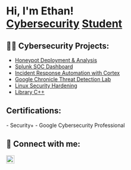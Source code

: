 <h1>
  Hi, I'm Ethan! <br>
  <a href="https://www.linkedin.com/in/ethan-bailey-50231034b/">Cybersecurity</a>
  <a href="https://www.youtube.com/c/joshmadakor">Student</a>
</h1>


<h2>👨‍💻 Cybersecurity Projects:</h2>

- [Honeypot Deployment & Analysis](https://github.com/ethnbail/Honeypot)
- [Splunk SOC Dashboard](https://github.com/ethnbail/Splunk-Enterprise-Project)
- [Incident Response Automation with Cortex](https://github.com/ethnbail/Incident-Response-Automation-with-Cortex)
- [Google Chronicle Threat Detection Lab](https://github.com/ethnbail/Google-Threat-Detection)
- [Linux Security Hardening](https://github.com/ethnbail/Linux-Security-Hardening)
- [Library C++](https://github.com/ethnbail/library)

<h2> Certifications:</h2>
- Security+
- Google Cybersecurity Professional

<h2> 🤳 Connect with me:</h2>

[<img align="left" alt="JoshMadakor | LinkedIn" width="22px" src="https://cdn.jsdelivr.net/npm/simple-icons@v3/icons/linkedin.svg" />][linkedin]


[linkedin]: https://linkedin.com/in/ethan-bailey-50231034b



<!--
**joshmadakor1/joshmadakor1** is a ✨ _special_ ✨ repository because its `README.md` (this file) appears on your GitHub profile.

Here are some ideas to get you started:

- 🔭 I’m currently working on ...
- 🌱 I’m currently learning ...
- 👯 I’m looking to collaborate on ...
- 🤔 I’m looking for help with ...
- 💬 Ask me about ...
- 📫 How to reach me: ...
- 😄 Pronouns: ...
- ⚡ Fun fact: ...
-->
